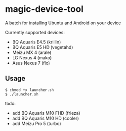 # magic-device-tool
A batch for installing Ubuntu and Android on your device

Currently supported devices:

- BQ Aquaris E4.5 (krillin)
- BQ Aquaris E5 HD (vegetahd)
- Meizu MX 4 (arale)
- LG Nexus 4 (mako)
- Asus Nexus 7 (flo)

Usage
-----
```
$ chmod +x launcher.sh
$ ./launcher.sh
```

todo:

- add BQ Aquaris M10 FHD (frieza)
- add BQ Aquaris M10 HD (cooler)
- add Meizu Pro 5 (turbo)
